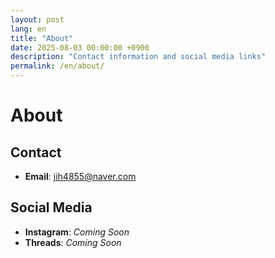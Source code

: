 ```yaml
---
layout: post
lang: en
title: "About"
date: 2025-08-03 00:00:00 +0900
description: "Contact information and social media links"
permalink: /en/about/
---
```


# About

## Contact
- **Email**: jih4855@naver.com

## Social Media
- **Instagram**: *Coming Soon*
- **Threads**: *Coming Soon*
